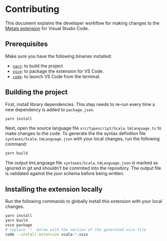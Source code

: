 # Contributing

This document explains the developer workflow for making changes to the
[Metals extension](https://marketplace.visualstudio.com/items?itemName=scalameta.metals)
for Visual Studio Code.

## Prerequisites

Make sure you have the following binaries installed:

- [`yarn`](https://yarnpkg.com/en/): to build the project
- [`vsce`](https://code.visualstudio.com/api/working-with-extensions/publishing-extension):
  to package the extension for VS Code.
- [`code`](https://code.visualstudio.com/docs/setup/mac): to launch VS Code from
  the terminal.

## Building the project

First, install library dependencies. This step needs to re-run every time a new
dependency is added to `package.json`.

```bash
yarn install
```

Next, open the source language file `src/typescript/Scala.tmlanguage.ts` to make
changes to the code. To generate the the syntax definition file
`syntaxes/Scala.tmLanguage.json` with your local changes, run the following
command:

```bash
yarn build
```

The output tmLanguage file `syntaxes/Scala.tmLanguage.json` is marked as ignored
in git and shouldn't be commited into the repository. The output file is
validated against the json schema before being written.

## Installing the extension locally

Run the following commands to globally install this extension with your local
changes.

```bash
yarn install
yarn build
vsce package
# replace `*` below with the version of the generated vsix file
code --install-extension scala-*.vsix
```
